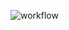 ![workflow](https://github.com/mahonyodhran/todos-fastapi-backend/actions/workflows/python-app.yml/badge.svg)